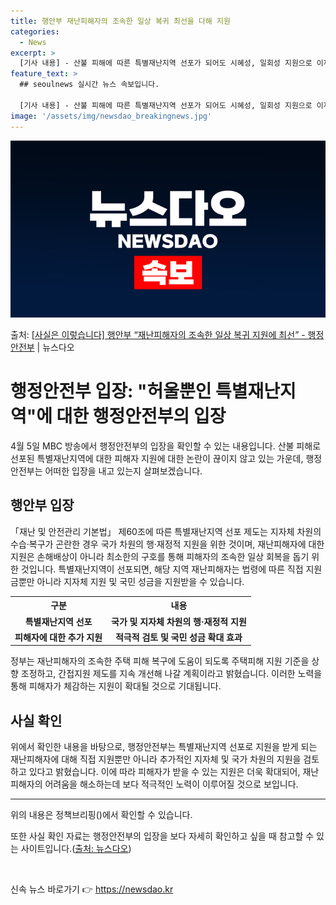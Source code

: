 ```yaml
---
title: 행안부 재난피해자의 조속한 일상 복귀 최선을 다해 지원
categories:
  - News
excerpt: >
  [기사 내용] - 산불 피해에 따른 특별재난지역 선포가 되어도 시혜성, 일회성 지원으로 이재민 등 재난피해자…
feature_text: >
  ## seoulnews 실시간 뉴스 속보입니다.

  [기사 내용] - 산불 피해에 따른 특별재난지역 선포가 되어도 시혜성, 일회성 지원으로 이재민 등 재난피해자…
image: '/assets/img/newsdao_breakingnews.jpg'
---
```


![뉴스다오 속보](/assets/img/newsdao_breakingnews.jpg)

<p>출처: <a href="https://newsdao.kr/3546" rel="dofollow">[사실은 이렇습니다] 행안부 “재난피해자의 조속한 일상 복귀 지원에 최선” - 행정안전부</a> | 뉴스다오</p>

<h1>행정안전부 입장: "허울뿐인 특별재난지역"에 대한 행정안전부의 입장</h1>
<p data-ke-size="size16">4월 5일 MBC 방송에서 행정안전부의 입장을 확인할 수 있는 내용입니다. 산불 피해로 선포된 특별재난지역에 대한 피해자 지원에 대한 논란이 끊이지 않고 있는 가운데, 행정안전부는 어떠한 입장을 내고 있는지 살펴보겠습니다.</p>

<h2 data-ke-size="size26">행안부 입장</h2>
<p data-ke-size="size16">「재난 및 안전관리 기본법」 제60조에 따른 특별재난지역 선포 제도는 지자체 차원의 수습·복구가 곤란한 경우 국가 차원의 행·재정적 지원을 위한 것이며, 재난피해자에 대한 지원은 손해배상이 아니라 최소한의 구호를 통해 피해자의 조속한 일상 회복을 돕기 위한 것입니다. 특별재난지역이 선포되면, 해당 지역 재난피해자는 법령에 따른 직접 지원금뿐만 아니라 지자체 지원 및 국민 성금을 지원받을 수 있습니다.</p>

<table>
	<tr>
		<th>구분</th>
		<th>내용</th>
	</tr>
	<tr>
		<td style="text-align: center; height: 17px;"><b>특별재난지역 선포</b></td>
		<td style="text-align: center; height: 17px;"><b>국가 및 지자체 차원의 행·재정적 지원</b></td>
	</tr>
	<tr>
		<td style="text-align: center; height: 17px;"><b>피해자에 대한 추가 지원</b></td>
		<td style="text-align: center; height: 17px;"><b>적극적 검토 및 국민 성금 확대 효과</b></td>
	</tr>
</table>

<p data-ke-size="size16">정부는 재난피해자의 조속한 주택 피해 복구에 도움이 되도록 주택피해 지원 기준을 상향 조정하고, 간접지원 제도를 지속 개선해 나갈 계획이라고 밝혔습니다. 이러한 노력을 통해 피해자가 체감하는 지원이 확대될 것으로 기대됩니다.</p>

<h2 data-ke-size="size26">사실 확인</h2>
<p data-ke-size="size16">위에서 확인한 내용을 바탕으로, 행정안전부는 특별재난지역 선포로 지원을 받게 되는 재난피해자에 대해 직접 지원뿐만 아니라 추가적인 지자체 및 국가 차원의 지원을 검토하고 있다고 밝혔습니다. 이에 따라 피해자가 받을 수 있는 지원은 더욱 확대되어, 재난피해자의 어려움을 해소하는데 보다 적극적인 노력이 이루어질 것으로 보입니다.</p>

<hr>
<p data-ke-size="size16">위의 내용은 정책브리핑()에서 확인할 수 있습니다.</p>
<p data-ke-size="size16">또한 사실 확인 자료는 행정안전부의 입장을 보다 자세히 확인하고 싶을 때 참고할 수 있는 사이트입니다.(<a href="https://newsdao.kr/3546">출처: 뉴스다오</a>)</p>
<p data-ke-size="size16">&nbsp;</p> 

신속 뉴스 바로가기 👉 <a href="https://newsdao.kr" rel="dofollow">https://newsdao.kr</a>


